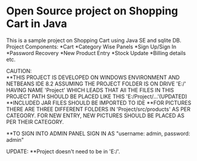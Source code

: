 # Open Source project on Shopping Cart in Java
This is a sample project on Shopping Cart using Java SE and sqlite DB.
Project Components:
  *Cart
  *Category Wise Panels
  *Sign Up/Sign In
  *Password Recovery
  *New Product Entry
  *Stock Update
  *Billing details etc.
  
CAUTION:  
**THIS PROJECT IS DEVELOPED ON WINDOWS ENVIRONMENT AND NETBEANS IDE 8.2 ASSUMING THE PROJECT FOLDER IS ON DRIVE 'E:/' HAVING
  NAME 'Project' WHICH LEADS THAT All THE FILES IN THIS PROJECT PATH SHOULD BE PLACED LIKE THIS 'E:/Project/...'(UPDATED)
**INCLUDED JAR FILES SHOULD BE IMPORTED TO IDE
**FOR PICTURES THERE ARE THREE DIFFERENT FOLDERS IN 'Project/src/products' AS PER CATEGORY. FOR NEW ENTRY, NEW PICTURES SHOULD   BE PLACED AS PER THEIR CATEGORY.

**TO SIGN INTO ADMIN PANEL SIGN IN AS "username: admin, password: admin" 

UPDATE:
**Project doesn't need to be in 'E:/'.
